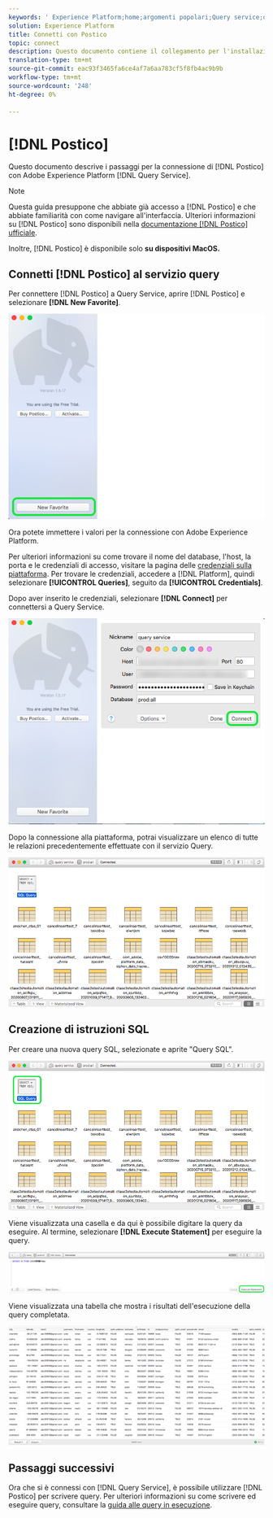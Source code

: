 ```yaml
---
keywords: ' Experience Platform;home;argomenti popolari;Query service;query service;postico;Postico;connect;connect to query service;'
solution: Experience Platform
title: Connetti con Postico
topic: connect
description: Questo documento contiene il collegamento per l'installazione del client di backup Postico per Adobe Experience Platform Query Service.
translation-type: tm+mt
source-git-commit: eac93f3465fa6ce4af7a6aa783cf5f8fb4ac9b9b
workflow-type: tm+mt
source-wordcount: '248'
ht-degree: 0%

---
```



# [!DNL Postico]

Questo documento descrive i passaggi per la connessione di [!DNL Postico] con Adobe Experience Platform [!DNL Query Service].

>[!NOTE]
>
> Questa guida presuppone che abbiate già accesso a [!DNL Postico] e che abbiate familiarità con come navigare all&#39;interfaccia. Ulteriori informazioni su [!DNL Postico] sono disponibili nella [documentazione  [!DNL Postico] ufficiale](https://eggerapps.at/postico/docs).
> 
> Inoltre, [!DNL Postico] è disponibile solo **su dispositivi MacOS.**

## Connetti [!DNL Postico] al servizio query

Per connettere [!DNL Postico] a Query Service, aprire [!DNL Postico] e selezionare **[!DNL New Favorite]**.

![](../images/clients/postico/open-postico.png)

Ora potete immettere i valori per la connessione con Adobe Experience Platform.

Per ulteriori informazioni su come trovare il nome del database, l&#39;host, la porta e le credenziali di accesso, visitare la pagina delle [credenziali sulla piattaforma](https://platform.adobe.com/query/configuration). Per trovare le credenziali, accedere a [!DNL Platform], quindi selezionare **[!UICONTROL Queries]**, seguito da **[!UICONTROL Credentials]**.

Dopo aver inserito le credenziali, selezionare **[!DNL Connect]** per connettersi a Query Service.

![](../images/clients/postico/authentication-details.png)

Dopo la connessione alla piattaforma, potrai visualizzare un elenco di tutte le relazioni precedentemente effettuate con il servizio Query.

![](../images/clients/postico/show-queries.png)

## Creazione di istruzioni SQL

Per creare una nuova query SQL, selezionate e aprite &quot;Query SQL&quot;.

![](../images/clients/postico/create-query.png)

Viene visualizzata una casella e da qui è possibile digitare la query da eseguire. Al termine, selezionare **[!DNL Execute Statement]** per eseguire la query.

![](../images/clients/postico/run-statement.png)

Viene visualizzata una tabella che mostra i risultati dell&#39;esecuzione della query completata.

![](../images/clients/postico/query-results.png)

## Passaggi successivi

Ora che si è connessi con [!DNL Query Service], è possibile utilizzare [!DNL Postico] per scrivere query. Per ulteriori informazioni su come scrivere ed eseguire query, consultare la [guida alle query in esecuzione](../best-practices/writing-queries.md).